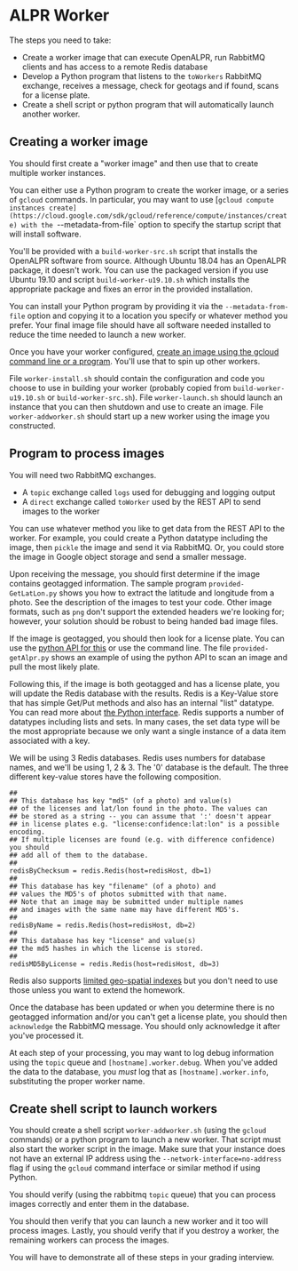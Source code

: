 # ALPR Worker

The steps you need to take:
+ Create a worker image that can execute OpenALPR, run RabbitMQ clients and has access to a remote Redis database
+ Develop a Python program that listens to the `toWorkers` RabbitMQ exchange, receives a message, check for geotags and if found, scans for a license plate.
+ Create a shell script or python program that will automatically launch another worker.

## Creating a worker image
You should first create a "worker image" and then use that to create multiple worker instances.

You can either use a Python program to create the worker image, or a series of `gcloud` commands. In particular, you may want to use [`gcloud compute instances create](https://cloud.google.com/sdk/gcloud/reference/compute/instances/create) with the `--metadata-from-file` option to specify the startup script that will install software.

You'll be provided with a `build-worker-src.sh` script that installs the OpenALPR software from source. Although Ubuntu 18.04 has an OpenALPR package, it doesn't work. You can use the packaged version if you use Ubuntu 19.10 and script `build-worker-u19.10.sh` which installs the appropriate package and fixes an error in the provided installation.

You can install your Python program by providing it via the `--metadata-from-file` option and copying it to a location you specify or whatever method you prefer. Your final image file should have all software needed installed to reduce the time needed to launch a new worker.

Once you have your worker configured, [create an image using the gcloud command line or a program](https://cloud.google.com/sdk/gcloud/reference/compute/images/create). You'll use that to spin up other workers.

File `worker-install.sh` should contain the configuration and code you choose to use in building your worker (probably copied from `build-worker-u19.10.sh` or `build-worker-src.sh`). File `worker-launch.sh` should launch an instance that you can then shutdown and use to create an image. File `worker-addworker.sh` should start up a new worker using the image you constructed.

## Program to process images

You will need two RabbitMQ exchanges.
+ A `topic` exchange called `logs` used for debugging and logging output
+ A `direct` exchange called `toWorker` used by the REST API to send images to the worker

You can use whatever method you like to get data from the REST API to the worker. For example, you could create a Python datatype including the image, then `pickle` the image and send it via RabbitMQ. Or, you could store the image in Google object storage and send a smaller message.

Upon receiving the message, you should first determine if the image contains geotagged information. The sample program `provided-GetLatLon.py` shows you how to extract the latitude and longitude from a photo. See the description of the images to test your code.  Other image formats, such as `png` don't support the extended headers we're looking for; however, your solution should be robust to being handed bad image files.

If the image is geotagged, you should then look for a license plate. You can use the [python API for this](https://pypi.org/project/openalpr/) or use the command line. The file `provided-getAlpr.py` shows an example of using the python API to scan an image and pull the most likely plate.

Following this, if the image is both geotagged and has a license plate, you will update the Redis database with the results. Redis is a Key-Value store that has simple Get/Put methods and also has an internal "list" datatype. You can read more about [the Python interface](https://pypi.org/project/redis/). Redis supports a number of datatypes including lists and sets. In many cases, the set data type will be the most appropriate because we only want a single instance of a data item associated with a key.

We will be using 3 Redis databases. Redis uses numbers for database names, and we'll be using 1, 2 & 3. The '0' database is the default. The three different key-value stores have the following composition.
```
##
## This database has key "md5" (of a photo) and value(s)
## of the licenses and lat/lon found in the photo. The values can
## be stored as a string -- you can assume that ':' doesn't appear
## in license plates e.g. "license:confidence:lat:lon" is a possible encoding.
## If multiple licenses are found (e.g. with difference confidence) you should
## add all of them to the database.
## 
redisByChecksum = redis.Redis(host=redisHost, db=1)
## 
## This database has key "filename" (of a photo) and
## values the MD5's of photos submitted with that name.
## Note that an image may be submitted under multiple names
## and images with the same name may have different MD5's.
##                                                                              
redisByName = redis.Redis(host=redisHost, db=2)
##                                                                              
## This database has key "license" and value(s)
## the md5 hashes in which the license is stored.
##                                                                              
redisMD5ByLicense = redis.Redis(host=redisHost, db=3)
```
Redis also supports [limited geo-spatial indexes](https://www.infoworld.com/article/3128306/build-geospatial-apps-with-redis.html) but you don't need to use those unless you want to extend the homework.

Once the database has been updated or when you determine there is no geotagged information and/or you can't get a license plate, you should then `acknowledge` the RabbitMQ message. You should only acknowledge it after you've processed it.

At each step of your processing, you may want to log debug information using the `topic` queue and `[hostname].worker.debug`. When you've added the data to the database, you *must* log that as `[hostname].worker.info`, substituting the proper worker name.

## Create shell script to launch workers

You should create a shell script `worker-addworker.sh` (using the `gcloud` commands) or a python program to launch a new worker. That script must also start the worker script in the image. Make sure that your instance does not have an external IP address using the `--network-interface=no-address` flag if using the `gcloud` command interface or similar method if using Python.

You should verify (using the rabbitmq `topic` queue) that you can process images correctly and enter them in the database.

You should then verify that you can launch a new worker and it too will process images. Lastly, you should verify that if you destroy a worker, the remaining workers can process the images.

You will have to demonstrate all of these steps in your grading interview.